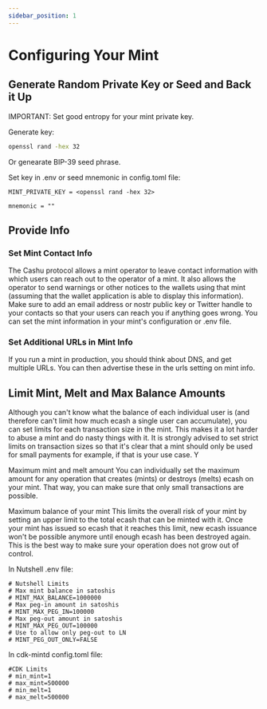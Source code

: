 ```yaml
---
sidebar_position: 1
---
```


# Configuring Your Mint

## Generate Random Private Key or Seed and Back it Up

IMPORTANT:  Set good entropy for your mint private key. 

Generate key:
```bash
openssl rand -hex 32
```
Or genearate BIP-39 seed phrase.

Set key in .env or seed mnemonic in config.toml file:
```
MINT_PRIVATE_KEY = <openssl rand -hex 32>
```
```
mnemonic = ""
```

## Provide Info


### Set Mint Contact Info
The Cashu protocol allows a mint operator to leave contact information with which users can reach out to the operator of a mint. It also allows the operator to send warnings or other notices to the wallets using that mint (assuming that the wallet application is able to display this information). Make sure to add an email address or nostr public key or Twitter handle to your contacts so that your users can reach you if anything goes wrong. You can set the mint information in your mint's configuration or .env file.

### Set Additional URLs in Mint Info

If you run a mint in production, you should think about DNS, and get multiple URLs.  You can then advertise these in the urls setting on mint info. 

## Limit Mint, Melt and Max Balance Amounts


Although you can't know what the balance of each individual user is (and therefore can't limit how much ecash a single user can accumulate), you can set limits for each transaction size in the mint. This makes it a lot harder to abuse a mint and do nasty things with it. It is strongly advised to set strict limits on transaction sizes so that it's clear that a mint should only be used for small payments for example, if that is your use case. Y

Maximum mint and melt amount
You can individually set the maximum amount for any operation that creates (mints) or destroys (melts) ecash on your mint. That way, you can make sure that only small transactions are possible.

Maximum balance of your mint
This limits the overall risk of your mint by setting an upper limit to the total ecash that can be minted with it. Once your mint has issued so ecash that it reaches this limit, new ecash issuance won't be possible anymore until enough ecash has been destroyed again. This is the best way to make sure your operation does not grow out of control.


In Nutshell .env file:
```
# Nutshell Limits
# Max mint balance in satoshis
# MINT_MAX_BALANCE=1000000
# Max peg-in amount in satoshis
# MINT_MAX_PEG_IN=100000
# Max peg-out amount in satoshis
# MINT_MAX_PEG_OUT=100000
# Use to allow only peg-out to LN
# MINT_PEG_OUT_ONLY=FALSE
```
In cdk-mintd config.toml file:
```
#CDK Limits
# min_mint=1
# max_mint=500000
# min_melt=1
# max_melt=500000
```







